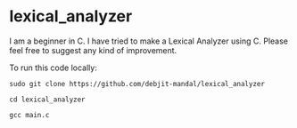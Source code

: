 # lexical_analyzer
I am a beginner in C. I have tried to make a Lexical Analyzer using C. Please feel free to suggest any kind of improvement.


To run this code locally:

`sudo git clone https://github.com/debjit-mandal/lexical_analyzer`

`cd lexical_analyzer`

`gcc main.c`
